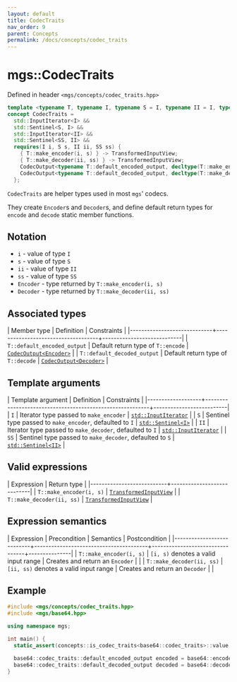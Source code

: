 ```yaml
---
layout: default
title: CodecTraits
nav_order: 9
parent: Concepts
permalink: /docs/concepts/codec_traits
---
```


# mgs::CodecTraits

Defined in header `<mgs/concepts/codec_traits.hpp>`

```cpp
template <typename T, typename I, typename S = I, typename II = I, typename SS = S>
concept CodecTraits =
  std::InputIterator<I> &&
  std::Sentinel<S, I> &&
  std::InputIterator<II> &&
  std::Sentinel<SS, II> &&
  requires(I i, S s, II ii, SS ss) {
    { T::make_encoder(i, s) } -> TransformedInputView;
    { T::make_decoder(ii, ss) } -> TransformedInputView;
    CodecOutput<typename T::default_encoded_output, decltype(T::make_encoder(i, s))>;
    CodecOutput<typename T::default_decoded_output, decltype(T::make_decoder(ii, ss))>;
  };
```

`CodecTraits` are helper types used in most `mgs`' codecs.

They create `Encoder`s and `Decoder`s, and define default return types for `encode` and `decode` static member functions.

## Notation

* `i` - value of type `I`
* `s` - value of type `S`
* `ii` - value of type `II`
* `ss` - value of type `SS`
* `Encoder` - type returned by `T::make_encoder(i, s)`
* `Decoder` - type returned by `T::make_decoder(ii, ss)`

## Associated types

| Member type                 | Definition                         | Constraints                |
|-----------------------------+------------------------------------+----------------------------|
| `T::default_encoded_output` | Default return type of `T::encode` | [`CodecOutput<Encoder>`]() |
| `T::default_decoded_output` | Default return type of `T::decode` | [`CodecOutput<Decoder>`]() |

## Template arguments

| Template argument | Definition                                               | Constraints              |
|-------------------+----------------------------------------------------------+--------------------------|
| `I`               | Iterator type passed to `make_encoder`                   | [`std::InputIterator`]() |
| `S`               | Sentinel type passed to `make_encoder`, defaulted to `I` | [`std::Sentinel<I>`]()   |
| `II`              | Iterator type passed to `make_decoder`, defaulted to `I` | [`std::InputIterator`]() |
| `SS`              | Sentinel type passed to `make_decoder`, defaulted to `S` | [`std::Sentinel<II>`]()  |

## Valid expressions

| Expression                | Return type                |
|---------------------------+----------------------------|
| `T::make_encoder(i, s)`   | [`TransformedInputView`]() |
| `T::make_decoder(ii, ss)` | [`TransformedInputView`]() |

## Expression semantics

| Expression                | Precondition                           | Semantics                       | Postcondition |
|---------------------------+----------------------------------------+---------------------------------+---------------|
| `T::make_encoder(i, s)`   | `[i, s)` denotes a valid input range   | Creates and return an `Encoder` |               |
| `T::make_decoder(ii, ss)` | `[ii, ss)` denotes a valid input range | Creates and return an `Decoder` |               |

## Example

```cpp
#include <mgs/concepts/codec_traits.hpp>
#include <mgs/base64.hpp>

using namespace mgs;

int main() {
  static_assert(concepts::is_codec_traits<base64::codec_traits>::value, "");

  base64::codec_traits::default_encoded_output encoded = base64::encode("Hello, World!");
  base64::codec_traits::default_decoded_output decoded = base64::decode(encoded);
}
```
